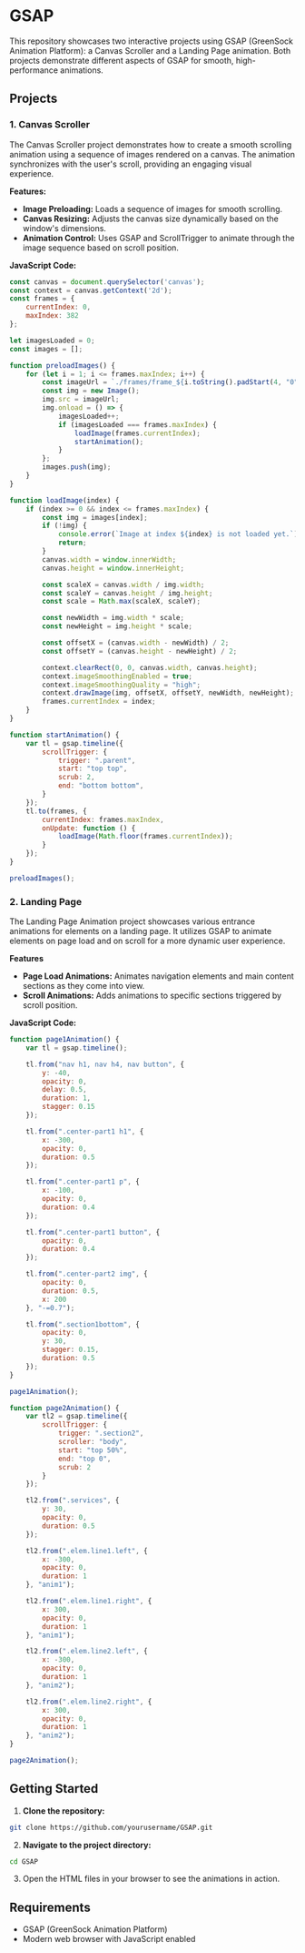 # GSAP

This repository showcases two interactive projects using GSAP (GreenSock Animation Platform): a Canvas Scroller and a Landing Page animation. Both projects demonstrate different aspects of GSAP for smooth, high-performance animations.

## Projects

### 1. Canvas Scroller

The Canvas Scroller project demonstrates how to create a smooth scrolling animation using a sequence of images rendered on a canvas. The animation synchronizes with the user's scroll, providing an engaging visual experience.

**Features:**
- **Image Preloading:** Loads a sequence of images for smooth scrolling.
- **Canvas Resizing:** Adjusts the canvas size dynamically based on the window's dimensions.
- **Animation Control:** Uses GSAP and ScrollTrigger to animate through the image sequence based on scroll position.

**JavaScript Code:**
```javascript
const canvas = document.querySelector('canvas');
const context = canvas.getContext('2d');
const frames = {
    currentIndex: 0,
    maxIndex: 382
};

let imagesLoaded = 0;
const images = [];

function preloadImages() {
    for (let i = 1; i <= frames.maxIndex; i++) {
        const imageUrl = `./frames/frame_${i.toString().padStart(4, "0")}.jpg`;
        const img = new Image();
        img.src = imageUrl;
        img.onload = () => {
            imagesLoaded++;
            if (imagesLoaded === frames.maxIndex) {
                loadImage(frames.currentIndex);
                startAnimation();
            }
        };
        images.push(img);
    }
}

function loadImage(index) {
    if (index >= 0 && index <= frames.maxIndex) {
        const img = images[index];
        if (!img) {
            console.error(`Image at index ${index} is not loaded yet.`);
            return;
        }
        canvas.width = window.innerWidth;
        canvas.height = window.innerHeight;

        const scaleX = canvas.width / img.width;
        const scaleY = canvas.height / img.height;
        const scale = Math.max(scaleX, scaleY);

        const newWidth = img.width * scale;
        const newHeight = img.height * scale;

        const offsetX = (canvas.width - newWidth) / 2;
        const offsetY = (canvas.height - newHeight) / 2;

        context.clearRect(0, 0, canvas.width, canvas.height);
        context.imageSmoothingEnabled = true;
        context.imageSmoothingQuality = "high";
        context.drawImage(img, offsetX, offsetY, newWidth, newHeight);
        frames.currentIndex = index;
    }
}

function startAnimation() {
    var tl = gsap.timeline({
        scrollTrigger: {
            trigger: ".parent",
            start: "top top",
            scrub: 2,
            end: "bottom bottom",
        }
    });
    tl.to(frames, {
        currentIndex: frames.maxIndex,
        onUpdate: function () {
            loadImage(Math.floor(frames.currentIndex));
        }
    });
}

preloadImages();
```

### 2. Landing Page
The Landing Page Animation project showcases various entrance animations for elements on a landing page. It utilizes GSAP to animate elements on page load and on scroll for a more dynamic user experience.

**Features**
- **Page Load Animations:** Animates navigation elements and main content sections as they come into view.
- **Scroll Animations:** Adds animations to specific sections triggered by scroll position.

**JavaScript Code:**
```javascript
function page1Animation() {
    var tl = gsap.timeline();

    tl.from("nav h1, nav h4, nav button", {
        y: -40,
        opacity: 0,
        delay: 0.5,
        duration: 1,
        stagger: 0.15
    });

    tl.from(".center-part1 h1", {
        x: -300,
        opacity: 0,
        duration: 0.5
    });

    tl.from(".center-part1 p", {
        x: -100,
        opacity: 0,
        duration: 0.4
    });

    tl.from(".center-part1 button", {
        opacity: 0,
        duration: 0.4
    });

    tl.from(".center-part2 img", {
        opacity: 0,
        duration: 0.5,
        x: 200
    }, "-=0.7");

    tl.from(".section1bottom", {
        opacity: 0,
        y: 30,
        stagger: 0.15,
        duration: 0.5
    });
}

page1Animation();

function page2Animation() {
    var tl2 = gsap.timeline({
        scrollTrigger: {
            trigger: ".section2",
            scroller: "body",
            start: "top 50%",
            end: "top 0",
            scrub: 2
        }
    });

    tl2.from(".services", {
        y: 30,
        opacity: 0,
        duration: 0.5
    });

    tl2.from(".elem.line1.left", {
        x: -300,
        opacity: 0,
        duration: 1
    }, "anim1");

    tl2.from(".elem.line1.right", {
        x: 300,
        opacity: 0,
        duration: 1
    }, "anim1");

    tl2.from(".elem.line2.left", {
        x: -300,
        opacity: 0,
        duration: 1
    }, "anim2");

    tl2.from(".elem.line2.right", {
        x: 300,
        opacity: 0,
        duration: 1
    }, "anim2");
}

page2Animation();
```

## Getting Started
1. **Clone the repository:**
```bash
git clone https://github.com/yourusername/GSAP.git
```
2. **Navigate to the project directory:**
```bash
cd GSAP
```
3. Open the HTML files in your browser to see the animations in action.

## Requirements
- GSAP (GreenSock Animation Platform)
- Modern web browser with JavaScript enabled
